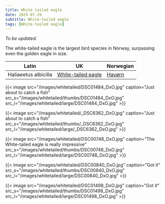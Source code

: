```yaml
---
title: White tailed eagle
date: 2025-07-29
subtitle: White-tailed eagle
tags: [White-tailed eagle]
---
```

*To be updated.*

The white-tailed eagle is the largest bird species in Norway, surpassing even the golden eagle in size.

<!--more-->

| Latin      | UK | Norwegian |
| ----------- | ----------- |   ----------- |
| Haliaeetus albicilla |  [White-tailed eagle](https://en.wikipedia.org/wiki/White-tailed_eagle) | [Havørn](https://no.wikipedia.org/wiki/Hav%C3%B8rn) |

{{< image src="/images/whitetailed/DSC01484_DxO.jpg"  caption="Just about to catch a fish" src_s="/images/whitetailed/thumbs/DSC01484_DxO.jpg" src_l="/images/whitetailed/large/DSC01484_DxO.jpg" >}}

{{< image src="/images/whitetailed/_DSC6362_DxO.jpg"  caption="Just about to catch a fish" src_s="/images/whitetailed/thumbs/_DSC6362_DxO.jpg" src_l="/images/whitetailed/large/_DSC6362_DxO.jpg" >}}

{{< image src="/images/whitetailed/DSC00748_DxO.jpg"  caption="The White-tailed eagle is really impressive" src_s="/images/whitetailed/thumbs/DSC00748_DxO.jpg" src_l="/images/whitetailed/large/DSC00748_DxO.jpg" >}}

{{< image src="/images/whitetailed/DSC00840_DxO.jpg"  caption="Got it" src_s="/images/whitetailed/thumbs/DSC00840_DxO.jpg" src_l="/images/whitetailed/large/DSC00840_DxO.jpg" >}}

{{< image src="/images/whitetailed/DSC01498_DxO.jpg"  caption="Got it" src_s="/images/whitetailed/thumbs/DSC01498_DxO.jpg" src_l="/images/whitetailed/large/DSC01498_DxO.jpg" >}}
